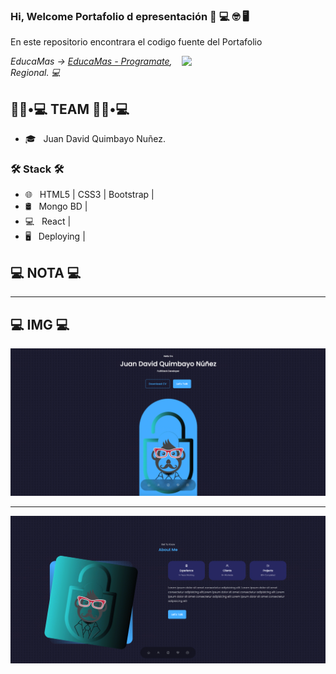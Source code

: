 ### Hi, Welcome Portafolio d epresentación 👋 💻 🤓 🖥

<p>
  En este repositorio encontrara el codigo fuente del Portafolio
</p>

<img align='right' src="https://media.giphy.com/media/M9gbBd9nbDrOTu1Mqx/giphy.gif" width="230">

<p><em> EducaMas -> <a href="https://educamas.com.co/"> EducaMas - Programate</a>, Regional. 💻 </br>
</em></p>

<h2> 👨🏻•💻  TEAM 👨🏻•💻 </h2>

- 🎓 &nbsp; Juan David Quimbayo Nuñez.


<h3>🛠 Stack 🛠 </h3>

- 🌐 &nbsp; HTML5 | CSS3 | Bootstrap |
- 🛢 &nbsp; Mongo BD | 
- 💻 &nbsp; React |
- 🖥 &nbsp; Deploying | 

<h2>💻  NOTA 💻</h2>


---

<h2>💻 IMG 💻</h2>

<img src="https://github.com/JDQN/PortafolioWeb/blob/main/Home.png" />

---
<img src="https://github.com/JDQN/PortafolioWeb/blob/main/About.png" />
